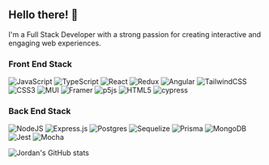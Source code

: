 ## Hello there! 👋

I'm a Full Stack Developer with a strong passion for creating interactive and engaging web experiences.

###  Front End Stack

![JavaScript](https://img.shields.io/badge/javascript-%23323330.svg?style=flat&logo=javascript&logoColor=%23F7DF1E)
![TypeScript](https://img.shields.io/badge/typescript-%23007ACC.svg?style=flat&logo=typescript&logoColor=white)
![React](https://img.shields.io/badge/react-%2320232a.svg?style=flat&logo=react&logoColor=%2361DAFB)
![Redux](https://img.shields.io/badge/redux-%23593d88.svg?style=flat&logo=redux&logoColor=white)
![Angular](https://img.shields.io/badge/angular-%23DD0031.svg?style=flat&logo=angular&logoColor=white)
![TailwindCSS](https://img.shields.io/badge/tailwindcss-%2338B2AC.svg?style=flat&logo=tailwind-css&logoColor=white)
![CSS3](https://img.shields.io/badge/css3-%231572B6.svg?style=flat&logo=css3&logoColor=white)
![MUI](https://img.shields.io/badge/MUI-%230081CB.svg?style=flat&logo=mui&logoColor=white)
![Framer](https://img.shields.io/badge/Framer-black?style=flat&logo=framer&logoColor=blue)
![p5js](https://img.shields.io/badge/p5.js-ED225D?style=flat&logo=p5.js&logoColor=FFFFFF)
![HTML5](https://img.shields.io/badge/html5-%23E34F26.svg?style=flat&logo=html5&logoColor=white)
![cypress](https://img.shields.io/badge/-cypress-%23E5E5E5?style=flat&logo=cypress&logoColor=058a5e)


###  Back End Stack

![NodeJS](https://img.shields.io/badge/node.js-6DA55F?style=flat&logo=node.js&logoColor=white)
![Express.js](https://img.shields.io/badge/express.js-%23404d59.svg?style=flat&logo=express&logoColor=%2361DAFB)
![Postgres](https://img.shields.io/badge/postgres-%23316192.svg?style=flat&logo=postgresql&logoColor=white)
![Sequelize](https://img.shields.io/badge/Sequelize-52B0E7?style=flat&logo=Sequelize&logoColor=white)
![Prisma](https://img.shields.io/badge/Prisma-3982CE?style=flat&logo=Prisma&logoColor=white)
![MongoDB](https://img.shields.io/badge/MongoDB-%234ea94b.svg?style=flat&logo=mongodb&logoColor=white)
![Jest](https://img.shields.io/badge/-jest-%23C21325?style=flat&logo=jest&logoColor=white)
![Mocha](https://img.shields.io/badge/-mocha-%238D6748?style=flat&logo=mocha&logoColor=white)

![Jordan's GitHub stats](https://github-readme-stats.vercel.app/api?username=0xjcr&show_icons=true&theme=radical)


<!--
**0xjcr/0xjcr** is a ✨ _special_ ✨ repository because its `README.md` (this file) appears on your GitHub profile.

Here are some ideas to get you started:

- 🔭 I’m currently working on ...
- 🌱 I’m currently learning ...
- 👯 I’m looking to collaborate on ...
- 🤔 I’m looking for help with ...
- 💬 Ask me about ...
- 📫 How to reach me: ...
- 😄 Pronouns: ...
- ⚡ Fun fact: ...
-->
